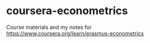 # coursera-econometrics
Course materials and my notes for https://www.coursera.org/learn/erasmus-econometrics
